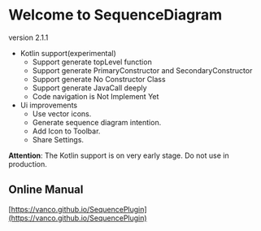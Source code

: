 # Welcome to SequenceDiagram

version 2.1.1

- Kotlin support(experimental)
    - Support generate topLevel function
    - Support generate PrimaryConstructor and SecondaryConstructor
    - Support generate No Constructor Class
    - Support generate JavaCall deeply
    - Code navigation is Not Implement Yet
- Ui improvements
  - Use vector icons.
  - Generate sequence diagram intention.
  - Add Icon to Toolbar.
  - Share Settings.
  

**Attention**:
The Kotlin support is on very early stage. Do not use in production.  

## Online Manual
[https://vanco.github.io/SequencePlugin](https://vanco.github.io/SequencePlugin)